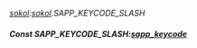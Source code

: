 _[sokol](../../modules/sokol/sokol-module.md):[sokol](../../modules/sokol/sokol-module.md).SAPP\_KEYCODE\_SLASH_
##### Const SAPP\_KEYCODE\_SLASH:[sapp_keycode](../../modules/sokol/sokol-sapp_keycode.md)
